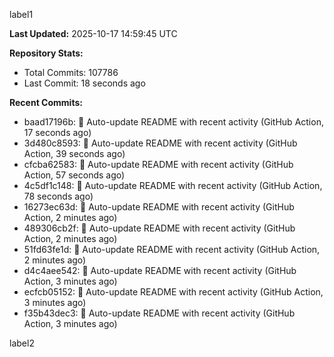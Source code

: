 
label1 
<!-- ACTIVITY_START -->
**Last Updated:** 2025-10-17 14:59:45 UTC

**Repository Stats:**
- Total Commits: 107786
- Last Commit: 18 seconds ago

**Recent Commits:**
- baad17196b: 🤖 Auto-update README with recent activity (GitHub Action, 17 seconds ago)
- 3d480c8593: 🤖 Auto-update README with recent activity (GitHub Action, 39 seconds ago)
- cfcba62583: 🤖 Auto-update README with recent activity (GitHub Action, 57 seconds ago)
- 4c5df1c148: 🤖 Auto-update README with recent activity (GitHub Action, 78 seconds ago)
- 16273ec63d: 🤖 Auto-update README with recent activity (GitHub Action, 2 minutes ago)
- 489306cb2f: 🤖 Auto-update README with recent activity (GitHub Action, 2 minutes ago)
- 51fd63fe1d: 🤖 Auto-update README with recent activity (GitHub Action, 2 minutes ago)
- d4c4aee542: 🤖 Auto-update README with recent activity (GitHub Action, 3 minutes ago)
- ecfcb05152: 🤖 Auto-update README with recent activity (GitHub Action, 3 minutes ago)
- f35b43dec3: 🤖 Auto-update README with recent activity (GitHub Action, 3 minutes ago)
<!-- ACTIVITY_END -->

label2
